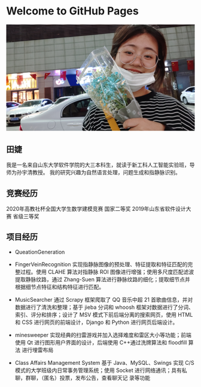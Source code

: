 # Welcome to GitHub Pages
![image](2387036d0a8665da.jpg)
## 田婕
我是一名来自山东大学软件学院的大三本科生，就读于新工科人工智能实验班，导师为孙宇清教授。
我的研究兴趣为自然语言处理，问题生成和指静脉识别。
## 竞赛经历
2020年高教社杯全国大学生数学建模竞赛 国家二等奖
2019年山东省软件设计大赛 省级三等奖
## 项目经历
- QueationGeneration

- FingerVeinRecognition
实现指静脉图像的预处理、特征提取和特征匹配的完整过程。使用 CLAHE 算法对指静脉 ROI 图像进行增强；使用多尺度匹配滤波提取静脉纹路，通过 Zhang-Suen 算法进行静脉纹路的细化；提取细节点并根据细节点特征和结构特征进行匹配。
- MusicSearcher
通过 Scrapy 框架爬取了 QQ 音乐中超 21 首歌曲信息，并对数据进行了清洗和整理；基于 jieba 分词和 whoosh 框架对数据进行了分词、索引、评分和排序；设计了 MSV 模式下前后端分离的搜索网页，使用 HTML 和 CSS 进行网页的前端设计，Django 和 Python 进行网页后端设计。
- minesweeper
实现经典的扫雷游戏并加入选择难度和雷区大小等功能；前端使用 Qt 进行图形用户界面的设计，后端使用 C++通过洗牌算法和 floodfill 算法
进行埋雷布局

- Class Affairs Management System
基于 Java、MySQL、Swings 实现 C/S 模式的大学班级内日常事务管理系统；使用 Socket 进行网络通讯；具有私聊，群聊，（匿名）投票，发布公告，查看聊天记
录等功能

